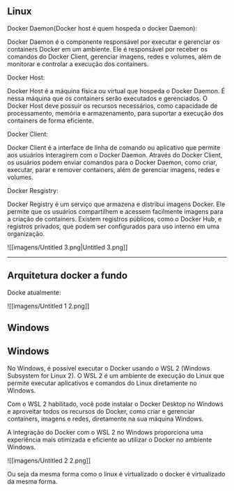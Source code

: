 ## Linux

Docker Daemon(Docker host é quem hospeda o docker Daemon):

Docker Daemon é o componente responsável por executar e gerenciar os containers Docker em um ambiente. Ele é responsável por receber os comandos do Docker Client, gerenciar imagens, redes e volumes, além de monitorar e controlar a execução dos containers.

  

Docker Host:

Docker Host é a máquina física ou virtual que hospeda o Docker Daemon. É nessa máquina que os containers serão executados e gerenciados. O Docker Host deve possuir os recursos necessários, como capacidade de processamento, memória e armazenamento, para suportar a execução dos containers de forma eficiente.

  

Docker Client:

Docker Client é a interface de linha de comando ou aplicativo que permite aos usuários interagirem com o Docker Daemon. Através do Docker Client, os usuários podem enviar comandos para o Docker Daemon, como criar, executar, parar e remover containers, além de gerenciar imagens, redes e volumes.

  

Docker Resgistry:

Docker Registry é um serviço que armazena e distribui imagens Docker. Ele permite que os usuários compartilhem e acessem facilmente imagens para a criação de containers. Existem registros públicos, como o Docker Hub, e registros privados, que podem ser configurados para uso interno em uma organização.

  

![[imagens/Untitled 3.png|Untitled 3.png]]

  

---

  

## Arquitetura docker a fundo

Docke atualmente:

![[imagens/Untitled 1 2.png]]

  

  

## Windows

## Windows

No Windows, é possível executar o Docker usando o WSL 2 (Windows Subsystem for Linux 2). O WSL 2 é um ambiente de execução do Linux que permite executar aplicativos e comandos do Linux diretamente no Windows.

Com o WSL 2 habilitado, você pode instalar o Docker Desktop no Windows e aproveitar todos os recursos do Docker, como criar e gerenciar containers, imagens e redes, diretamente na sua máquina Windows.

A integração do Docker com o WSL 2 no Windows proporciona uma experiência mais otimizada e eficiente ao utilizar o Docker no ambiente Windows.

  

![[imagens/Untitled 2 2.png]]

  

Ou seja da mesma forma como o linux é virtualizado o docker é virtualizado da mesma forma.